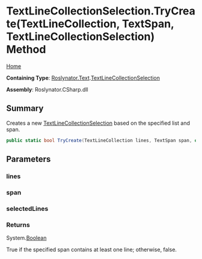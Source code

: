 # TextLineCollectionSelection\.TryCreate\(TextLineCollection, TextSpan, TextLineCollectionSelection\) Method

[Home](../../../../README.md)

**Containing Type**: [Roslynator.Text](../../README.md)\.[TextLineCollectionSelection](../README.md)

**Assembly**: Roslynator\.CSharp\.dll

## Summary

Creates a new [TextLineCollectionSelection](../README.md) based on the specified list and span\.

```csharp
public static bool TryCreate(TextLineCollection lines, TextSpan span, out TextLineCollectionSelection selectedLines)
```

## Parameters

### lines





### span





### selectedLines





### Returns

System\.[Boolean](https://docs.microsoft.com/en-us/dotnet/api/system.boolean)

True if the specified span contains at least one line; otherwise, false\.